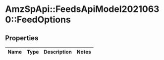 # AmzSpApi::FeedsApiModel20210630::FeedOptions

## Properties
Name | Type | Description | Notes
------------ | ------------- | ------------- | -------------

